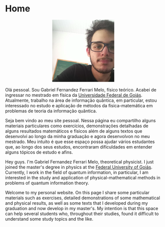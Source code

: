 # Home

<div align="center">
  <img src="/95067735.png" alt="Gabriel's profile picture" width="200" height="200">
</div>

Olá pessoal. Sou Gabriel Fernandez Ferrari Melo, físico teórico. Acabei de ingressar no mestrado em física da [Universidade Federal de Goiás](https://posgraduacao.if.ufg.br/). Atualmente, trabalho na área de informação quântica, em particular, estou interessado no estudo e aplicação de métodos da física-matemática em problemas de teoria da informação quântica.

Seja bem vindo ao meu site pessoal. Nessa página eu compartilho alguns materiais particulares como exercícios, demonstrações detalhadas de alguns resultados matemáticos e físicos além de alguns textos que desenvolvi ao longo da minha graduação e agora desenvolvon no meu mestrado. Meu intuito é que esse espaço possa ajudar vários estudantes que, ao longo dos seus estudos, encontraram dificuldades em entender alguns tópicos de estudo e afins.

Hey guys. I'm Gabriel Fernandez Ferrari Melo, theoretical physicist. I just joined the master's degree in physics at the [Federal University of Goiás](https://posgraduacao.if.ufg.br/). Currently, I work in the field of quantum information, in particular, I am interested in the study and application of physical-mathematical methods in problems of quantum information theory.

Welcome to my personal website. On this page I share some particular materials such as exercises, detailed demonstrations of some mathematical and physical results, as well as some texts that I developed during my graduation and now develop in my master's. My intention is that this space can help several students who, throughout their studies, found it difficult to understand some study topics and the like.


